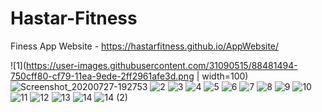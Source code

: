 # Hastar-Fitness
Finess App
Website - https://hastarfitness.github.io/AppWebsite/

![1](https://user-images.githubusercontent.com/31090515/88481494-750cff80-cf79-11ea-9ede-2ff2961afe3d.png | width=100)
![Screenshot_20200727-192753](https://user-images.githubusercontent.com/31090515/88481497-76d6c300-cf79-11ea-83eb-16efdc422530.png)
![2](https://user-images.githubusercontent.com/31090515/88481508-848c4880-cf79-11ea-85ca-478bda84662d.png)
![3](https://user-images.githubusercontent.com/31090515/88481525-9241ce00-cf79-11ea-9894-cc455a8ca5f1.png)
![4](https://user-images.githubusercontent.com/31090515/88481491-73433c00-cf79-11ea-8ddc-feebb6e180f5.png)
![5](https://user-images.githubusercontent.com/31090515/88481530-95d55500-cf79-11ea-9e29-489c3a2a7804.png)
![6](https://user-images.githubusercontent.com/31090515/88481484-6f171e80-cf79-11ea-9d95-980cb53656f2.png)
![7](https://user-images.githubusercontent.com/31090515/88481500-79d1b380-cf79-11ea-9d65-0b13d3ad4f33.png)
![8](https://user-images.githubusercontent.com/31090515/88481506-8229ee80-cf79-11ea-967c-909d0c2af0b2.png)
![9](https://user-images.githubusercontent.com/31090515/88481502-80602b00-cf79-11ea-8c67-472307262698.png)
![10](https://user-images.githubusercontent.com/31090515/88481535-9cfc6300-cf79-11ea-912c-40139e3f7521.png)
![11](https://user-images.githubusercontent.com/31090515/88481455-4000ad00-cf79-11ea-934a-c24d5bc2eff3.png)
![12](https://user-images.githubusercontent.com/31090515/88481478-67577a00-cf79-11ea-8c4c-906990b6583e.png)
![13](https://user-images.githubusercontent.com/31090515/88481469-53137d00-cf79-11ea-813e-7c15fd0d5f0b.png)
![14](https://user-images.githubusercontent.com/31090515/88481533-9bcb3600-cf79-11ea-8393-a2696b9579d9.png)
![14 (2)](https://user-images.githubusercontent.com/31090515/88481464-4f7ff600-cf79-11ea-902d-a556b6cb095d.png)














